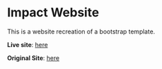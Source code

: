 # Impact Website

This is a website recreation of a bootstrap template.

**Live site**: [here](https://mikky-j.github.io/impact-website/)

**Original Site**: [here](https://bootstrapmade.com/demo/templates/Impact/)
